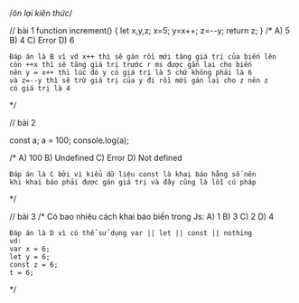/*ôn lại kiên thức*/



// bài 1
function increment() {
    let x,y,z;
        x=5; y=x++;
        z=--y;
        return z;
}
/*
    A) 5        B) 4
    C) Error    D) 6
    
    Đáp án là B vì vd x++ thì sẽ gán rồi mới tăng giá trị của biến lên
    còn ++x thì sẽ tăng giá trị trước r ms được gắn lại cho biến
    nên y = x++ thì lúc đó y có giá trị là 5 chứ không phải là 6
    và z=--y thì sẽ trừ giá trị của y đi rồi mới gán lại cho z nên z
    có giá trị là 4 
*/ 

// bài 2

const a;
a = 100;
console.log(a);

/*
    A) 100        B) Undefined
    C) Error      D) Not defined

    Đáp án là C bởi vì kiểu dữ liệu const là khai báo hằng số nên 
    khi khai báo phải được gán giá trị và đây cũng là lỗi cú pháp
*/ 

// bài 3
/*
    Có bao nhiêu cách khai báo biến trong Js:
    A) 1        B) 3
    C) 2        D) 4

    Đáp án là D vì có thể sử dụng var || let || const || nothing
    vd:
    var x = 6;
    let y = 6;
    const z = 6;
    t = 6;
*/

